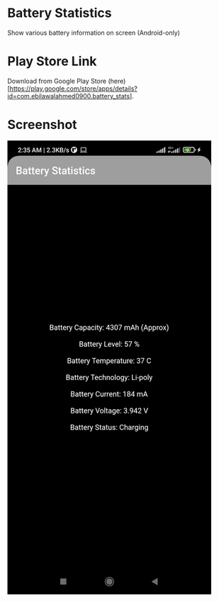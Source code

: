 # Battery Statistics
  Show various battery information on screen (Android-only)
    
# Play Store Link
  Download from Google Play Store (here)[https://play.google.com/store/apps/details?id=com.ebilawalahmed0900.battery_stats].

# Screenshot
![Image](/asset/image1.png)

